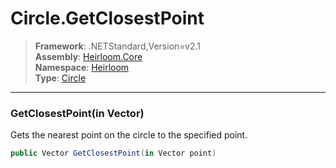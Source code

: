 # Circle.GetClosestPoint

> **Framework**: .NETStandard,Version=v2.1  
> **Assembly**: [Heirloom.Core][0]  
> **Namespace**: [Heirloom][0]  
> **Type**: [Circle][1]

--------------------------------------------------------------------------------

### GetClosestPoint(in Vector)

Gets the nearest point on the circle to the specified point.

```cs
public Vector GetClosestPoint(in Vector point)
```

[0]: ../Heirloom.Core.md
[1]: Heirloom.Circle.md
